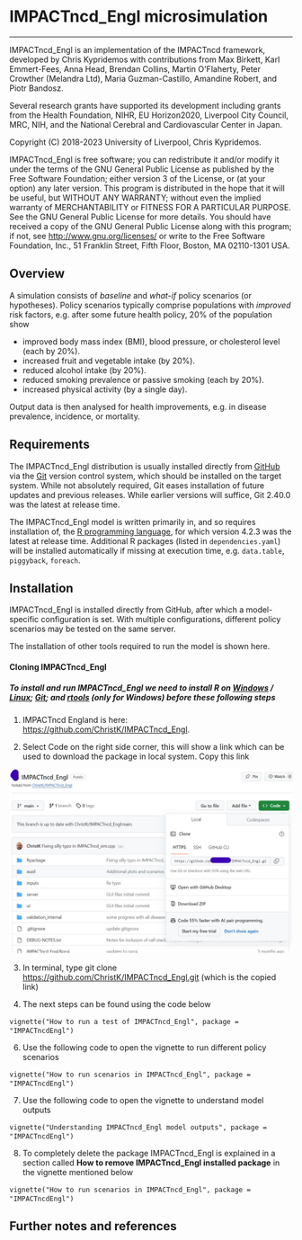 # IMPACTncd_Engl microsimulation

--------------------------------------------------------------------------------

IMPACTncd_Engl is an implementation of the IMPACTncd framework, developed by Chris
Kypridemos with contributions from Max Birkett, Karl Emmert-Fees, Anna Head, Brendan Collins, Martin O'Flaherty,
Peter Crowther (Melandra Ltd), Maria Guzman-Castillo, Amandine Robert, and Piotr Bandosz. 

Several research grants have supported its development including grants from the Health Foundation,
NIHR, EU Horizon2020, Liverpool City Council, MRC, NIH, and the National Cerebral and Cardiovascular Center in Japan.  

Copyright (C) 2018-2023 University of Liverpool, Chris Kypridemos.

IMPACTncd_Engl is free software; you can redistribute it and/or modify it under the
terms of the GNU General Public License as published by the Free Software
Foundation; either version 3 of the License, or (at your option) any later
version. This program is distributed in the hope that it will be useful, but
WITHOUT ANY WARRANTY; without even the implied warranty of MERCHANTABILITY or
FITNESS FOR A PARTICULAR PURPOSE. See the GNU General Public License for more
details. You should have received a copy of the GNU General Public License along
with this program; if not, see <http://www.gnu.org/licenses/> or write to the
Free Software Foundation, Inc., 51 Franklin Street, Fifth Floor, Boston, MA
02110-1301 USA.


## Overview

A simulation consists of *baseline* and *what-if* policy scenarios (or hypotheses). Policy scenarios typically comprise populations with *improved* risk factors, e.g. after some future health policy, 20% of the population show 

- improved body mass index (BMI), blood pressure, or cholesterol level (each by 20%).
- increased fruit and vegetable intake (by 20%).
- reduced alcohol intake (by 20%).
- reduced smoking prevalence or passive smoking (each by 20%).
- increased physical activity (by a single day).

Output data is then analysed for health improvements, e.g. in disease prevalence, incidence, or mortality. 

## Requirements

The IMPACTncd_Engl distribution is usually installed directly from [GitHub](https://github.com/ChristK/IMPACTncd_Engl/) via the [Git](https://git-scm.com/) version control system, which should be installed on the target system. While not absolutely required, Git eases installation of future updates and previous releases. While earlier versions will suffice, Git 2.40.0 was the latest at release time.

The IMPACTncd_Engl model is written primarily in, and so requires installation of, the [R programming language](https://cran.r-project.org/), for which version 4.2.3 was the latest at release time. Additional R packages (listed in `dependencies.yaml`) will be installed automatically if missing at execution time, e.g. `data.table`, `piggyback`, `foreach`.

## Installation

IMPACTncd_Engl is installed directly from GitHub, after which a model-specific configuration is set. With multiple configurations, different policy scenarios may be tested on the same server. 

The installation of other tools required to run the model is shown here.

#### Cloning IMPACTncd_Engl

##### To install and run IMPACTncd_Engl we need to install R on [Windows](installation_docs/installing_R_on_windows.md) / [Linux](installation_docs/installing_R_on_linux.md); [Git](installation_docs/installing_git.md); and [rtools](installation_docs/installing_rtools_on_windows.md) (only for Windows) before these following steps

1. IMPACTncd England is here: https://github.com/ChristK/IMPACTncd_Engl. 

2. Select Code on the right side corner, this will show a link which can be used to download the package in local system. Copy this link

![](installation_docs/img/Github_4.jpeg)


3. In terminal, type git clone https://github.com/ChristK/IMPACTncd_Engl.git (which is the copied link) 

5. The next steps can be found using the code below

```{r}
vignette("How to run a test of IMPACTncd_Engl", package = "IMPACTncdEngl")
```

6. Use the following code to open the vignette to run different policy scenarios

```{r}
vignette("How to run scenarios in IMPACTncd_Engl", package = "IMPACTncdEngl")
```

7. Use the following code to open the vignette to understand model outputs 

```{r}
vignette("Understanding IMPACTncd_Engl model outputs", package = "IMPACTncdEngl")
```

8. To completely delete the package IMPACTncd_Engl is explained in a section called **How to remove IMPACTncd_Engl installed package** in the vignette mentioned below

```{r}
vignette("How to run scenarios in IMPACTncd_Engl", package = "IMPACTncdEngl")
```

## Further notes and references

[^policyScenario]: the default what-if scenario is described further elsewhere.

